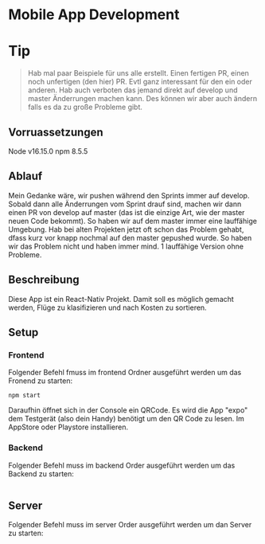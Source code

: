 # Mobile App Development

# Tip
> Hab mal paar Beispiele für uns alle erstellt. Einen fertigen PR, einen noch unfertigen (den hier) PR. Evtl ganz interessant für den ein oder anderen. Hab auch verboten das jemand direkt auf develop und master Änderrungen machen kann. Des können wir aber auch ändern falls es da zu große Probleme gibt. 
## Vorruassetzungen
Node v16.15.0
npm 8.5.5

## Ablauf
Mein Gedanke wäre, wir pushen während den Sprints immer auf develop. Sobald dann alle Änderrungen vom Sprint drauf sind, machen wir dann einen PR von develop auf master (das ist die einzige Art, wie der master neuen Code bekommt). So haben wir auf dem master immer eine lauffähige Umgebung. Hab bei alten Projekten jetzt oft schon das Problem gehabt, dfass kurz vor knapp nochmal auf den master gepushed wurde. So haben wir das Problem nicht und haben immer mind. 1 lauffähige Version ohne Probleme.  


## Beschreibung
Diese App ist ein React-Nativ Projekt. Damit soll es möglich gemacht werden, Flüge zu klasifizieren und nach Kosten zu sortieren.

## Setup

### Frontend
Folgender Befehl fmuss im frontend Ordner ausgeführt werden um das Fronend zu starten:
```
npm start
```
Daraufhin öffnet sich in der Console ein QRCode.
Es wird die App "expo" dem Testgerät (also dein Handy) benötigt um den QR Code zu lesen. Im AppStore oder Playstore installieren.

### Backend
Folgender Befehl muss im backend Order ausgeführt werden um das Backend zu starten:
```
```

## Server
Folgender Befehl muss im server Order ausgeführt werden um dan Server zu starten:
```
```